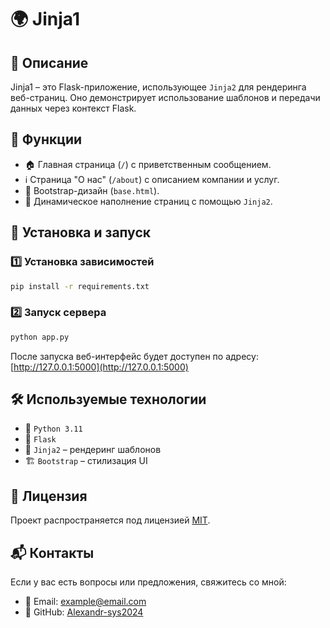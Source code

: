 # 🌍 Jinja1

## 📌 Описание
Jinja1 – это Flask-приложение, использующее `Jinja2` для рендеринга веб-страниц. Оно демонстрирует использование шаблонов и передачи данных через контекст Flask.

## 🔧 Функции
- 🏠 Главная страница (`/`) с приветственным сообщением.
- ℹ️ Страница "О нас" (`/about`) с описанием компании и услуг.
- 🎨 Bootstrap-дизайн (`base.html`).
- 🔄 Динамическое наполнение страниц с помощью `Jinja2`.

## 🚀 Установка и запуск
### 1️⃣ Установка зависимостей
```bash
pip install -r requirements.txt
```
### 2️⃣ Запуск сервера
```bash
python app.py
```
После запуска веб-интерфейс будет доступен по адресу: [http://127.0.0.1:5000](http://127.0.0.1:5000)

## 🛠 Используемые технологии
- 🐍 `Python 3.11`
- 🚀 `Flask`
- 🎨 `Jinja2` – рендеринг шаблонов
- 🏗 `Bootstrap` – стилизация UI

## 📜 Лицензия
Проект распространяется под лицензией [MIT](LICENSE).

## 📬 Контакты
Если у вас есть вопросы или предложения, свяжитесь со мной:
- 📧 Email: example@email.com
- 💼 GitHub: [Alexandr-sys2024](https://github.com/Alexandr-sys2024)
